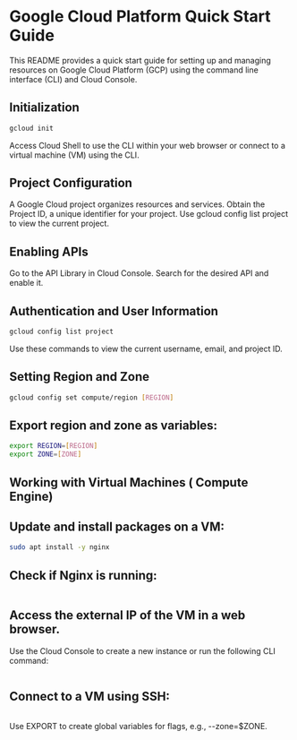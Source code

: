 # Google Cloud Platform Quick Start Guide

This README provides a quick start guide for setting up and managing resources on Google Cloud Platform (GCP) using the command line interface (CLI) and Cloud Console.

## Initialization

```bash
gcloud init
```

Access Cloud Shell to use the CLI within your web browser or connect to a virtual machine (VM) using the CLI.

## Project Configuration
A Google Cloud project organizes resources and services.
Obtain the Project ID, a unique identifier for your project.
Use gcloud config list project to view the current project.

## Enabling APIs

Go to the API Library in Cloud Console.
Search for the desired API and enable it.

## Authentication and User Information

```bash gcloud auth list
gcloud config list project
```
Use these commands to view the current username, email, and project ID.

## Setting Region and Zone

```bash
gcloud config set compute/region [REGION]
```
## Export region and zone as variables:
```bash
export REGION=[REGION]
export ZONE=[ZONE]
```
## Working with Virtual Machines ( Compute Engine)
## Update and install packages on a VM:
```bash sudo apt-get update
sudo apt install -y nginx
```
## Check if Nginx is running:
```bash ps auwx | grep nginx
```

## Access the external IP of the VM in a web browser.
Use the Cloud Console to create a new instance or run the following CLI command:
```bash gcloud compute instances create [INSTANCE_NAME] --machine-type e2-medium --zone=$ZONE
```

## Connect to a VM using SSH:
```bash gcloud compute ssh [INSTANCE_NAME] --zone=$ZONE
```
Use EXPORT to create global variables for flags, e.g., --zone=$ZONE.

